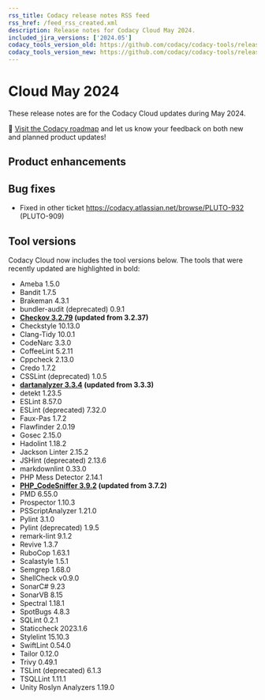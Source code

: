 ```yaml
---
rss_title: Codacy release notes RSS feed
rss_href: /feed_rss_created.xml
description: Release notes for Codacy Cloud May 2024.
included_jira_versions: ['2024.05']
codacy_tools_version_old: https://github.com/codacy/codacy-tools/releases/tag/7.10.305
codacy_tools_version_new: https://github.com/codacy/codacy-tools/releases/tag/7.14.11
---
```


# Cloud May 2024

These release notes are for the Codacy Cloud updates during May 2024.

📢 [Visit the Codacy roadmap](https://roadmap.codacy.com) and <span class="skip-vale">let us know</span> your feedback on both new and planned product updates!

<!--TODO Check these issues manually

Jira issues without release notes

Epics:
-   https://codacy.atlassian.net/browse/CY-6612
Bugs and other issues:
-   https://codacy.atlassian.net/browse/TCE-794
-   https://codacy.atlassian.net/browse/TAROT-2682
-   https://codacy.atlassian.net/browse/PLUTO-761

Jira issues with disabled release notes

Epics:
-   https://codacy.atlassian.net/browse/PLUTO-861
-   https://codacy.atlassian.net/browse/IO-550
Bugs and other issues:
-   https://codacy.atlassian.net/browse/TCE-993
-   https://codacy.atlassian.net/browse/TCE-990
-   https://codacy.atlassian.net/browse/TCE-973
-   https://codacy.atlassian.net/browse/TCE-967
-   https://codacy.atlassian.net/browse/TCE-962
-   https://codacy.atlassian.net/browse/TCE-955
-   https://codacy.atlassian.net/browse/TCE-949
-   https://codacy.atlassian.net/browse/TCE-944
-   https://codacy.atlassian.net/browse/TCE-940
-   https://codacy.atlassian.net/browse/TCE-928
-   https://codacy.atlassian.net/browse/TCE-927
-   https://codacy.atlassian.net/browse/TCE-925
-   https://codacy.atlassian.net/browse/TCE-924
-   https://codacy.atlassian.net/browse/TCE-906
-   https://codacy.atlassian.net/browse/TCE-547
-   https://codacy.atlassian.net/browse/PLUTO-949
-   https://codacy.atlassian.net/browse/PLUTO-943
-   https://codacy.atlassian.net/browse/PLUTO-932
-   https://codacy.atlassian.net/browse/IO-1060
-   https://codacy.atlassian.net/browse/IO-1055
-   https://codacy.atlassian.net/browse/ALA-986
-->

## Product enhancements

## Bug fixes

-   Fixed in other ticket https://codacy.atlassian.net/browse/PLUTO-932 (PLUTO-909)

## Tool versions

Codacy Cloud now includes the tool versions below. The tools that were recently updated are highlighted in bold:

-   Ameba 1.5.0
-   Bandit 1.7.5
-   Brakeman 4.3.1
-   bundler-audit (deprecated) 0.9.1
-   **[Checkov 3.2.79](https://github.com/bridgecrewio/checkov/releases/tag/3.2.79) (updated from 3.2.37)**
-   Checkstyle 10.13.0
-   Clang-Tidy 10.0.1
-   CodeNarc 3.3.0
-   CoffeeLint 5.2.11
-   Cppcheck 2.13.0
-   Credo 1.7.2
-   CSSLint (deprecated) 1.0.5
-   **[dartanalyzer 3.3.4](https://github.com/dart-lang/sdk/blob/main/CHANGELOG.md) (updated from 3.3.3)**
-   detekt 1.23.5
-   ESLint 8.57.0
-   ESLint (deprecated) 7.32.0
-   Faux-Pas 1.7.2
-   Flawfinder 2.0.19
-   Gosec 2.15.0
-   Hadolint 1.18.2
-   Jackson Linter 2.15.2
-   JSHint (deprecated) 2.13.6
-   markdownlint 0.33.0
-   PHP Mess Detector 2.14.1
-   **[PHP_CodeSniffer 3.9.2](https://github.com/PHPCSStandards/PHP_CodeSniffer/releases/tag/3.9.2) (updated from 3.7.2)**
-   PMD 6.55.0
-   Prospector 1.10.3
-   PSScriptAnalyzer 1.21.0
-   Pylint 3.1.0
-   Pylint (deprecated) 1.9.5
-   remark-lint 9.1.2
-   Revive 1.3.7
-   RuboCop 1.63.1
-   Scalastyle 1.5.1
-   Semgrep 1.68.0
-   ShellCheck v0.9.0
-   SonarC# 9.23
-   SonarVB 8.15
-   Spectral 1.18.1
-   SpotBugs 4.8.3
-   SQLint 0.2.1
-   Staticcheck 2023.1.6
-   Stylelint 15.10.3
-   SwiftLint 0.54.0
-   Tailor 0.12.0
-   Trivy 0.49.1
-   TSLint (deprecated) 6.1.3
-   TSQLLint 1.11.1
-   Unity Roslyn Analyzers 1.19.0
